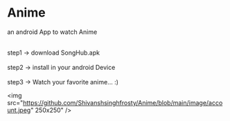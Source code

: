 # Anime
 an android App to watch Anime

<br>step1 -> download SongHub.apk <br/>
<br>step2 -> install in your android Device <br/>
<br>step3 -> Watch your favorite anime... :) <br/>

<img src="https://github.com/Shivanshsinghfrosty/Anime/blob/main/image/account.jpeg" 250x250" />
